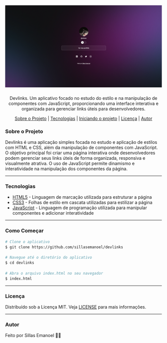 <h1 align="center">
    <img src="./devlinks.png">
</h1>
<p align="center">Devlinks. Um aplicativo focado no estudo do estilo e na manipulação de componentes com JavaScript, proporcionando uma interface interativa e organizada para gerenciar links úteis para desenvolvedores.</p>
<p align="center">
 <a href="#sobre-o-projeto">Sobre o Projeto</a> |
 <a href="#tecnologias">Tecnologias</a> |
 <a href="#iniciando-o-projeto">Iniciando o projeto</a> |
 <a href="#licença">Licença</a> |
 <a href="#autor">Autor</a> 
</p>

### Sobre o Projeto

Devlinks é uma aplicação simples focada no estudo e aplicação de estilos com HTML e CSS, além da manipulação de componentes com JavaScript. O objetivo principal foi criar uma página interativa onde desenvolvedores podem gerenciar seus links úteis de forma organizada, responsiva e visualmente atrativa. O uso de JavaScript permite dinamismo e interatividade na manipulação dos componentes da página.

---

### Tecnologias

- [HTML5](https://developer.mozilla.org/en-US/docs/Web/Guide/HTML/HTML5) - Linguagem de marcação utilizada para estruturar a página
- [CSS3](https://developer.mozilla.org/en-US/docs/Web/CSS) - Folhas de estilo em cascata utilizadas para estilizar a página
- [JavaScript](https://developer.mozilla.org/en-US/docs/Web/JavaScript) - Linguagem de programação utilizada para manipular componentes e adicionar interatividade

---

### Como Começar

```bash
# Clone o aplicativo
$ git clone https://github.com/sillasemanoel/devlinks

# Navegue até o diretório do aplicativo
$ cd devlinks

# Abra o arquivo index.html no seu navegador
$ index.html
```

---

### Licença

Distribuído sob a Licença MIT. Veja [LICENSE](LICENSE) para mais informações.

---

### Autor

Feito por Sillas Emanoel 👋🏽
